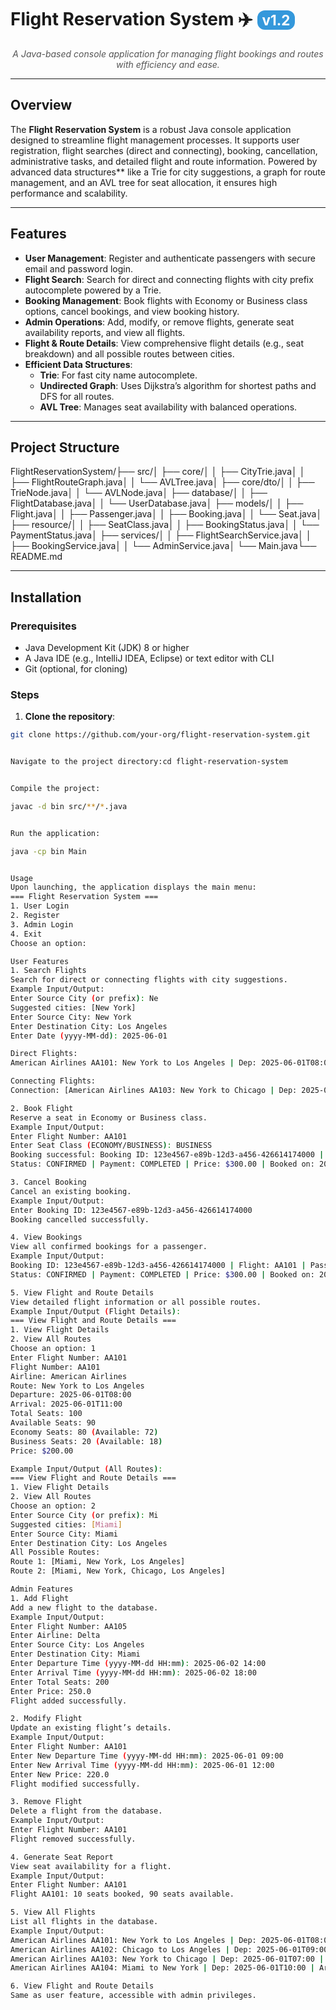 # Flight Reservation System ✈️ <span style="background-color: #3498db; color: white; padding: 2px 8px; border-radius: 12px; font-size: 0.8em;">v1.2</span>

<div style="text-align: center; font-style: italic; color: #555;">
A Java-based console application for managing flight bookings and routes with efficiency and ease.
</div>

---

## Overview

The **Flight Reservation System** is a robust Java console application designed to streamline flight management processes. It supports user registration, flight searches (direct and connecting), booking, cancellation, administrative tasks, and detailed flight and route information. Powered by advanced data structures** like a Trie for city suggestions, a graph for route management, and an AVL tree for seat allocation, it ensures high performance and scalability.

---

## Features

- **User Management**: Register and authenticate passengers with secure email and password login.
- **Flight Search**: Search for direct and connecting flights with city prefix autocomplete powered by a Trie.
- **Booking Management**: Book flights with Economy or Business class options, cancel bookings, and view booking history.
- **Admin Operations**: Add, modify, or remove flights, generate seat availability reports, and view all flights.
- **Flight & Route Details**: View comprehensive flight details (e.g., seat breakdown) and all possible routes between cities.
- **Efficient Data Structures**:
    - **Trie**: For fast city name autocomplete.
    - **Undirected Graph**: Uses Dijkstra’s algorithm for shortest paths and DFS for all routes.
    - **AVL Tree**: Manages seat availability with balanced operations.

---

## Project Structure

FlightReservationSystem/├── src/│   ├── core/│   │   ├── CityTrie.java│   │   ├── FlightRouteGraph.java│   │   └── AVLTree.java│   ├── core/dto/│   │   ├── TrieNode.java│   │   └── AVLNode.java│   ├── database/│   │   ├── FlightDatabase.java│   │   └── UserDatabase.java│   ├── models/│   │   ├── Flight.java│   │   ├── Passenger.java│   │   ├── Booking.java│   │   └── Seat.java│   ├── resource/│   │   ├── SeatClass.java│   │   ├── BookingStatus.java│   │   └── PaymentStatus.java│   ├── services/│   │   ├── FlightSearchService.java│   │   ├── BookingService.java│   │   └── AdminService.java│   └── Main.java└── README.md

---

## Installation

### Prerequisites

- Java Development Kit (JDK) 8 or higher
- A Java IDE (e.g., IntelliJ IDEA, Eclipse) or text editor with CLI
- Git (optional, for cloning)

### Steps

1. **Clone the repository**:
```bash
git clone https://github.com/your-org/flight-reservation-system.git


Navigate to the project directory:cd flight-reservation-system


Compile the project:

javac -d bin src/**/*.java


Run the application:

java -cp bin Main


Usage
Upon launching, the application displays the main menu:
=== Flight Reservation System ===
1. User Login
2. Register
3. Admin Login
4. Exit
Choose an option:

User Features
1. Search Flights
Search for direct or connecting flights with city suggestions.
Example Input/Output:
Enter Source City (or prefix): Ne
Suggested cities: [New York]
Enter Source City: New York
Enter Destination City: Los Angeles
Enter Date (yyyy-MM-dd): 2025-06-01

Direct Flights:
American Airlines AA101: New York to Los Angeles | Dep: 2025-06-01T08:00 | Arr: 2025-06-01T11:00 | Available: 100/100 | Price: $200.00

Connecting Flights:
Connection: [American Airlines AA103: New York to Chicago | Dep: 2025-06-01T07:00 | Arr: 2025-06-01T08:30 | Available: 120/120 | Price: $150.00, American Airlines AA102: Chicago to Los Angeles | Dep: 2025-06-01T09:00 | Arr: 2025-06-01T11:30 | Available: 80/80 | Price: $180.00]

2. Book Flight
Reserve a seat in Economy or Business class.
Example Input/Output:
Enter Flight Number: AA101
Enter Seat Class (ECONOMY/BUSINESS): BUSINESS
Booking successful: Booking ID: 123e4567-e89b-12d3-a456-426614174000 | Flight: AA101 | Passenger: 987fcdeb-1234-5678-abcd-426614174001 | Seat: 1
Status: CONFIRMED | Payment: COMPLETED | Price: $300.00 | Booked on: 2025-05-30T17:39

3. Cancel Booking
Cancel an existing booking.
Example Input/Output:
Enter Booking ID: 123e4567-e89b-12d3-a456-426614174000
Booking cancelled successfully.

4. View Bookings
View all confirmed bookings for a passenger.
Example Input/Output:
Booking ID: 123e4567-e89b-12d3-a456-426614174000 | Flight: AA101 | Passenger: 987fcdeb-1234-5678-abcd-426614174001 | Seat: 1
Status: CONFIRMED | Payment: COMPLETED | Price: $300.00 | Booked on: 2025-05-30T17:39

5. View Flight and Route Details
View detailed flight information or all possible routes.
Example Input/Output (Flight Details):
=== View Flight and Route Details ===
1. View Flight Details
2. View All Routes
Choose an option: 1
Enter Flight Number: AA101
Flight Number: AA101
Airline: American Airlines
Route: New York to Los Angeles
Departure: 2025-06-01T08:00
Arrival: 2025-06-01T11:00
Total Seats: 100
Available Seats: 90
Economy Seats: 80 (Available: 72)
Business Seats: 20 (Available: 18)
Price: $200.00

Example Input/Output (All Routes):
=== View Flight and Route Details ===
1. View Flight Details
2. View All Routes
Choose an option: 2
Enter Source City (or prefix): Mi
Suggested cities: [Miami]
Enter Source City: Miami
Enter Destination City: Los Angeles
All Possible Routes:
Route 1: [Miami, New York, Los Angeles]
Route 2: [Miami, New York, Chicago, Los Angeles]

Admin Features
1. Add Flight
Add a new flight to the database.
Example Input/Output:
Enter Flight Number: AA105
Enter Airline: Delta
Enter Source City: Los Angeles
Enter Destination City: Miami
Enter Departure Time (yyyy-MM-dd HH:mm): 2025-06-02 14:00
Enter Arrival Time (yyyy-MM-dd HH:mm): 2025-06-02 18:00
Enter Total Seats: 200
Enter Price: 250.0
Flight added successfully.

2. Modify Flight
Update an existing flight’s details.
Example Input/Output:
Enter Flight Number: AA101
Enter New Departure Time (yyyy-MM-dd HH:mm): 2025-06-01 09:00
Enter New Arrival Time (yyyy-MM-dd HH:mm): 2025-06-01 12:00
Enter New Price: 220.0
Flight modified successfully.

3. Remove Flight
Delete a flight from the database.
Example Input/Output:
Enter Flight Number: AA101
Flight removed successfully.

4. Generate Seat Report
View seat availability for a flight.
Example Input/Output:
Enter Flight Number: AA101
Flight AA101: 10 seats booked, 90 seats available.

5. View All Flights
List all flights in the database.
Example Input/Output:
American Airlines AA101: New York to Los Angeles | Dep: 2025-06-01T08:00 | Arr: 2025-06-01T11:00 | Available: 100/100 | Price: $200.00
American Airlines AA102: Chicago to Los Angeles | Dep: 2025-06-01T09:00 | Arr: 2025-06-01T11:30 | Available: 80/80 | Price: $180.00
American Airlines AA103: New York to Chicago | Dep: 2025-06-01T07:00 | Arr: 2025-06-01T08:30 | Available: 120/120 | Price: $150.00
American Airlines AA104: Miami to New York | Dep: 2025-06-01T10:00 | Arr: 2025-06-01T12:00 | Available: 150/150 | Price: $170.00

6. View Flight and Route Details
Same as user feature, accessible with admin privileges.


```